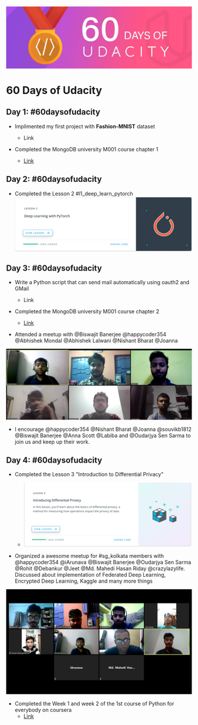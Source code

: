 ![60DaysOfUdacityLogo](https://github.com/darkmatter18/Secure-and-private-ai/blob/master/60DaysOfUdacity/images/logo.jpg)
# 60 Days of Udacity

## Day 1: #60daysofudacity

- Implimented my first project with **Fashion-MNIST** dataset
    - Link

- Completed the MongoDB university M001 course chapter 1
    - [Link](https://university.mongodb.com/courses/M001/about)


## Day 2: #60daysofudacity

- Completed the Lesson 2 #l1_deep_learn_pytorch
![Lesson 2 Complete](https://github.com/darkmatter18/Secure-and-private-ai/blob/master/60DaysOfUdacity/images/l2_done.png)

## Day 3: #60daysofudacity

- Write a Python script that can send mail automatically using oauth2 and GMail
    - Link

- Completed the MongoDB university M001 course chapter 2
    - [Link](https://university.mongodb.com/courses/M001/about)

- Attended a meetup with @Biswajit Banerjee @happycoder354 @Abhishek Mondal @Abhishek Lalwani @Nishant Bharat @Joanna

![Meetup 1](https://github.com/darkmatter18/Secure-and-private-ai/blob/master/60DaysOfUdacity/images/2019-07-08_meetup_2.png)

- I encourage @happycoder354 @Nishant Bharat @Joanna @souvikb1812 @Biswajit Banerjee @Anna Scott @Labiba and @Oudarjya Sen Sarma  to join us and keep up their work.

## Day 4: #60daysofudacity

- Completed the Lesson 3 "Introduction to Differential Privacy"
    - ![Link](https://github.com/darkmatter18/Secure-and-private-ai/blob/master/60DaysOfUdacity/images/l3_done.png)

- Organized a awesome meetup for #sg_kolkata members with @happycoder354 @iArunava @Biswajit Banerjee @Oudarjya Sen Sarma @Rohit @Debankur @Jeet @Md. Mahedi Hasan Riday @crazylazylife. Discussed about implementation of Federated Deep Learning, Encrypted Deep Learning, Kaggle and many more things

![Meetup 1](https://github.com/darkmatter18/Secure-and-private-ai/blob/master/60DaysOfUdacity/images/2019-07-10_meetup_2.png)

- Completed the Week 1 and week 2 of the 1st course of Python for everybody on coursera
    - [Link](https://www.coursera.org/learn/python?specialization=python)
